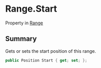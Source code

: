 # Range.Start

Property in [Range](/docs/api/csharp/yarn.compiler.range.md)

## Summary


Gets or sets the start position of this range.


```csharp
public Position Start { get; set; };
```

